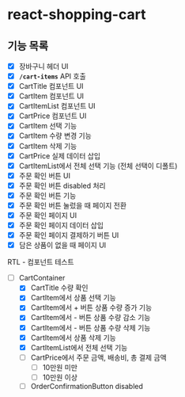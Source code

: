 # react-shopping-cart

## 기능 목록

- [x] 장바구니 헤더 UI
- [x] **`/cart-items`** API 호출
- [x] CartTitle 컴포넌트 UI
- [x] CartItem 컴포넌트 UI
- [x] CartItemList 컴포넌트 UI
- [x] CartPrice 컴포넌트 UI
- [x] CartItem 선택 기능
- [x] CartItem 수량 변경 기능
- [x] CartItem 삭제 기능
- [x] CartPrice 실제 데이터 삽입
- [x] CartItemList에서 전체 선택 기능 (전체 선택이 디폴트)
- [x] 주문 확인 버튼 UI
- [x] 주문 확인 버튼 disabled 처리
- [x] 주문 확인 버튼 기능
- [x] 주문 확인 버튼 눌렀을 때 페이지 전환
- [x] 주문 확인 페이지 UI
- [x] 주문 확인 페이지 데이터 삽입
- [x] 주문 확인 페이지 결제하기 버튼 UI
- [x] 담은 상품이 없을 때 페이지 UI

RTL - 컴포넌트 테스트

- [ ] CartContainer
  - [x] CartTitle 수량 확인
  - [x] CartItem에서 상품 선택 기능
  - [x] CartItem에서 + 버튼 상품 수량 증가 기능
  - [x] CartItem에서 - 버튼 상품 수량 감소 기능
  - [x] CartItem에서 - 버튼 상품 수량 삭제 기능
  - [x] CartItem에서 상품 삭제 기능
  - [x] CartItemList에서 전체 선택 기능
  - [ ] CartPrice에서 주문 금액, 배송비, 총 결제 금액
    - [ ] 10만원 미만
    - [ ] 10만원 이상
  - [ ] OrderConfirmationButton disabled
